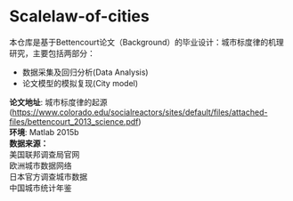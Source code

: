 # Scalelaw-of-cities
本仓库是基于Bettencourt论文（Background）的毕业设计：城市标度律的机理研究，主要包括两部分：  
- 数据采集及回归分析(Data Analysis)
- 论文模型的模拟复现(City model)


**论文地址**: 城市标度律的起源   
(https://www.colorado.edu/socialreactors/sites/default/files/attached-files/bettencourt_2013_science.pdf)    
**环境**:  Matlab 2015b   
**数据来源：**   
美国联邦调查局官网   
欧洲城市数据网络   
日本官方调查城市数据    
中国城市统计年鉴   

